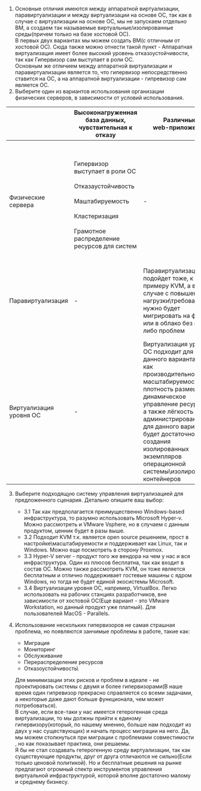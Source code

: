 1. Основные отличия имеются между аппаратной виртуализации, паравиртуализации и между виртуализации на основе ОС, так как в случае с виртуализации на основе ОС, мы не запускаем отдельно ВМ, а создаем так называемые виртуальные/изолированные среды(причем только на базе хостовой ОС).\
В первых двух вариантах мы можем создать ВМ(с отличным от хостовой ОС).
Сюда также можно отнести такой пункт - Аппаратная виртуализация имеет более высокий уровень отказоустойчивости, так как Гипервизор сам выступает в роли ОС.\
Основным же отличием между аппаратной виртуализации и паравиртуализации является то, что гипервизор непосредственно ставится на ОС, а на аппаратной виртуализации - гипревизор сам является ОС.
2. Выберите один из вариантов использования организации физических серверов, в зависимости от условий использования.

|   | Высоконагруженная база данных, чувствительная к отказу | Различные <br>web-приложения</br> | Windows системы для использования бухгалтерским отделом | Системы, выполняющие высокопроизводительные расчеты на GPU |
|---|---|---|---|---|
|Физические сервера | <br>Гипервизор выступает в роли ОС</br><br>Отказаустойчивость</br><br>Маштабируемость</br><br>Кластеризация</br><br>Грамотное распределение ресурсов для систем</br> | - | Для данного сценария физика подходит только если создавать удаленный рабочий стол | Тут вопрос в том, что мы подразумеваем под "высокопроизводительные расчеты на GPU". В случае с ИИ, например, лучше использовать Физику, так как будет задействовано не только GPU, но и CPU/RAM. Тогда масштабируемость физических серверов для данного варианта подходит лучше. Ну и отказоустойчивость выше по сравнению с другими вариантами. |
|Паравиртуализация | - | Паравиртуализация подойдет тоже, к примеру KVM, а в случае с повышением нагрузки\требования, нужно будет мигрировать на физику или в облако без каких либо проблем | Паравиртуализация подходит тоже, например, для небольших компаний\запросов, где будет достаточно представленных решений в данном сегменте | Паравиртуализация тоже подходит для майнинга, вопрос только в том, а нужна ли нам вообще виртуализация? |
|Виртуализация уровня ОС | - | Виртуализация уровня ОС подходит для данного варианта, так как производительность, масштабируемость, плотность размещения, динамическое управление ресурсами, а также лёгкость в администрировании + для данного варианта будет достаточно создания изолированных экземпляров операционной системы\изолированных контейнеров | Тут могу ошибаться, так как большинство программ для бухгалтерского отдела работают под управлением ОС Windows, а виртуализация уровня ОС в большем случае это про Linux-подобные системы | В случае, например, с майнигом, то Виртуализация уровня ОС будет более доступна, так как масштабируемость нам нужна только в GPU. |
3. Выберите подходящую систему управления виртуализацией для предложенного сценария. Детально опишите ваш выбор:
   - 3.1 Так как предполагается преимущественно Windows-based инфраструктура, то разумно использовать Microsoft Hyper-v. Можно рассмотреть и VMware Vsphere, но в случаем с данным продуктом, ценник будет в разы выше.
   - 3.2 Подходит KVM т.к. является open source решением, прост в настройке\масштабируемости и поддерживает как Linux, так и Windows. Можно еще посмотреть в сторону Proxmox.
   - 3.3 Hyper-V server - продукт того же вендора на чем у нас и вся инфраструктура. Один из плюсов бесплатна, так как входит в состав ОС. Можно также рассмотреть KVM, он тоже является бесплатным и отлично поддерживает гостевые машины с ядром Windows, но тогда не будет единой экосистемы Microsoft.
   - 3.4 Виртуализации уровня ОС, например, VirtualBox. Легко использовать на рабочих станциях разработчиков, вне зависимости от хостовой ОС(Еще вариант - это VMware Workstation, но данный продукт уже платный). Для пользователей MacOS - Parallels.
4. Использование нескольких гипервизоров не самая страшная проблема, но появляются занчимые проблемы в работе, такие как:
   - Миграция
   - Мониторинг
   - Обслуживание
   - Перераспределение ресурсов
   - Отказоустойчивость\
  
	Для минимизации этих рисков и проблем в идеале - не проектировать системы с двумя и более гипервизорами(В наше время один гипревизор прекрасно справляется со всеми задачами, а некоторые даже дают больше функционала, чем может потребоваться).\
	В случае, если все-таки у нас имеется гетерогенная среда виртуализации, то мы должны прийти к единому гипервизору(который, по нашему мнению, больше нам подходит из двух у нас существующих) и начать процесс миграции на него. Да, мы можем столкнуться при миграции с проблемами совместимости , но как показывает практика, они решаемы.\
	Я бы не стал создавать гетерогенную среду виртуализации, так как существующие продукты, друг от друга отличаются не сильно(Если только ценовой политикой). Но и бесплатные решения на рынке предлагают огромный спектр инструментов управления виртуальной инфраструктурой, которой вполне достаточно малому и среднему бизнесу.
